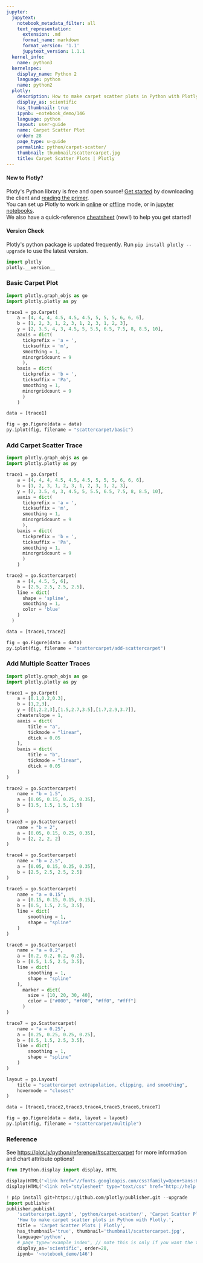 ```yaml
---
jupyter:
  jupytext:
    notebook_metadata_filter: all
    text_representation:
      extension: .md
      format_name: markdown
      format_version: '1.1'
      jupytext_version: 1.1.1
  kernel_info:
    name: python3
  kernelspec:
    display_name: Python 2
    language: python
    name: python2
  plotly:
    description: How to make carpet scatter plots in Python with Plotly.
    display_as: scientific
    has_thumbnail: true
    ipynb: ~notebook_demo/146
    language: python
    layout: user-guide
    name: Carpet Scatter Plot
    order: 28
    page_type: u-guide
    permalink: python/carpet-scatter/
    thumbnail: thumbnail/scattercarpet.jpg
    title: Carpet Scatter Plots | Plotly
---
```


<!-- #region {"inputHidden": false, "outputHidden": false} -->
#### New to Plotly?
Plotly's Python library is free and open source! [Get started](https://plot.ly/python/getting-started/) by downloading the client and [reading the primer](https://plot.ly/python/getting-started/).
<br>You can set up Plotly to work in [online](https://plot.ly/python/getting-started/#initialization-for-online-plotting) or [offline](https://plot.ly/python/getting-started/#initialization-for-offline-plotting) mode, or in [jupyter notebooks](https://plot.ly/python/getting-started/#start-plotting-online).
<br>We also have a quick-reference [cheatsheet](https://images.plot.ly/plotly-documentation/images/python_cheat_sheet.pdf) (new!) to help you get started!
<!-- #endregion -->

#### Version Check
Plotly's python package is updated frequently. Run `pip install plotly --upgrade` to use the latest version.

```python inputHidden=false outputHidden=false
import plotly
plotly.__version__
```

### Basic Carpet Plot

```python inputHidden=false outputHidden=false
import plotly.graph_objs as go
import plotly.plotly as py

trace1 = go.Carpet(
    a = [4, 4, 4, 4.5, 4.5, 4.5, 5, 5, 5, 6, 6, 6],
    b = [1, 2, 3, 1, 2, 3, 1, 2, 3, 1, 2, 3],
    y = [2, 3.5, 4, 3, 4.5, 5, 5.5, 6.5, 7.5, 8, 8.5, 10],
    aaxis = dict(
      tickprefix = 'a = ',
      ticksuffix = 'm',
      smoothing = 1,
      minorgridcount = 9
      ),
    baxis = dict(
      tickprefix = 'b = ',
      ticksuffix = 'Pa',
      smoothing = 1,
      minorgridcount = 9
      )
    )

data = [trace1]

fig = go.Figure(data = data)
py.iplot(fig, filename = "scattercarpet/basic")
```

### Add Carpet Scatter Trace

```python inputHidden=false outputHidden=false
import plotly.graph_objs as go
import plotly.plotly as py

trace1 = go.Carpet(
    a = [4, 4, 4, 4.5, 4.5, 4.5, 5, 5, 5, 6, 6, 6],
    b = [1, 2, 3, 1, 2, 3, 1, 2, 3, 1, 2, 3],
    y = [2, 3.5, 4, 3, 4.5, 5, 5.5, 6.5, 7.5, 8, 8.5, 10],
    aaxis = dict(
      tickprefix = 'a = ',
      ticksuffix = 'm',
      smoothing = 1,
      minorgridcount = 9
      ),
    baxis = dict(
      tickprefix = 'b = ',
      ticksuffix = 'Pa',
      smoothing = 1,
      minorgridcount = 9
      )
    )

trace2 = go.Scattercarpet(
    a = [4, 4.5, 5, 6],
    b = [2.5, 2.5, 2.5, 2.5],
    line = dict(
      shape = 'spline',
      smoothing = 1,
      color = 'blue'
    )
  )

data = [trace1,trace2]

fig = go.Figure(data = data)
py.iplot(fig, filename = "scattercarpet/add-scattercarpet")
```

### Add Multiple Scatter Traces

```python inputHidden=false outputHidden=false
import plotly.graph_objs as go
import plotly.plotly as py

trace1 = go.Carpet(
    a = [0.1,0.2,0.3],
    b = [1,2,3],
    y = [[1,2.2,3],[1.5,2.7,3.5],[1.7,2.9,3.7]],
    cheaterslope = 1,
    aaxis = dict(
        title = "a",
        tickmode = "linear",
        dtick = 0.05
    ),
    baxis = dict(
        title = "b",
        tickmode = "linear",
        dtick = 0.05
    )
)

trace2 = go.Scattercarpet(
    name = "b = 1.5",
    a = [0.05, 0.15, 0.25, 0.35],
    b = [1.5, 1.5, 1.5, 1.5]
)

trace3 = go.Scattercarpet(
    name = "b = 2",
    a = [0.05, 0.15, 0.25, 0.35],
    b = [2, 2, 2, 2]
)

trace4 = go.Scattercarpet(
    name = "b = 2.5",
    a = [0.05, 0.15, 0.25, 0.35],
    b = [2.5, 2.5, 2.5, 2.5]
)

trace5 = go.Scattercarpet(
    name = "a = 0.15",
    a = [0.15, 0.15, 0.15, 0.15],
    b = [0.5, 1.5, 2.5, 3.5],
    line = dict(
        smoothing = 1,
        shape = "spline"
    )
)

trace6 = go.Scattercarpet(
    name = "a = 0.2",
    a = [0.2, 0.2, 0.2, 0.2],
    b = [0.5, 1.5, 2.5, 3.5],
    line = dict(
        smoothing = 1,
        shape = "spline"
    ),
      marker = dict(
        size = [10, 20, 30, 40],
        color = ["#000", "#f00", "#ff0", "#fff"]
      )
)

trace7 = go.Scattercarpet(
    name = "a = 0.25",
    a = [0.25, 0.25, 0.25, 0.25],
    b = [0.5, 1.5, 2.5, 3.5],
    line = dict(
        smoothing = 1,
        shape = "spline"
    )
)

layout = go.Layout(
    title = "scattercarpet extrapolation, clipping, and smoothing",
    hovermode = "closest"
)

data = [trace1,trace2,trace3,trace4,trace5,trace6,trace7]

fig = go.Figure(data = data, layout = layout)
py.iplot(fig, filename = "scattercarpet/multiple")
```

### Reference


See https://plot.ly/python/reference/#scattercarpet for more information and chart attribute options!

```python
from IPython.display import display, HTML

display(HTML('<link href="//fonts.googleapis.com/css?family=Open+Sans:600,400,300,200|Inconsolata|Ubuntu+Mono:400,700" rel="stylesheet" type="text/css" />'))
display(HTML('<link rel="stylesheet" type="text/css" href="http://help.plot.ly/documentation/all_static/css/ipython-notebook-custom.css">'))

! pip install git+https://github.com/plotly/publisher.git --upgrade
import publisher
publisher.publish(
    'scattercarpet.ipynb', 'python/carpet-scatter/', 'Carpet Scatter Plot',
    'How to make carpet scatter plots in Python with Plotly.',
    title = 'Carpet Scatter Plots | Plotly',
    has_thumbnail='true', thumbnail='thumbnail/scattercarpet.jpg',
    language='python',
    # page_type='example_index', // note this is only if you want the tutorial to appear on the main page: plot.ly/python
    display_as='scientific', order=28,
    ipynb= '~notebook_demo/146')
```

```python

```